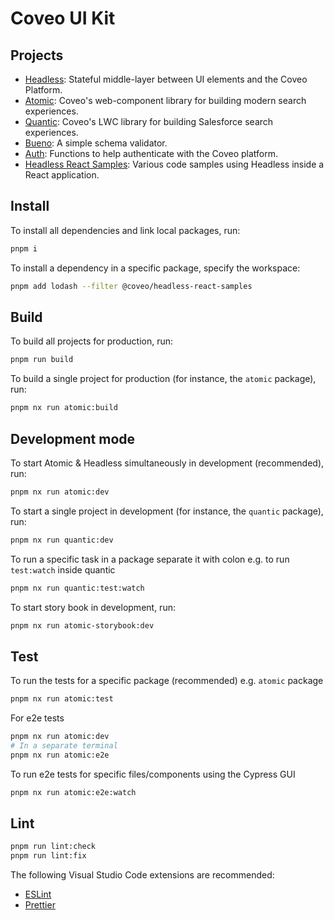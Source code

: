 # Coveo UI Kit

## Projects

- [Headless](packages/headless): Stateful middle-layer between UI elements and the Coveo Platform.
- [Atomic](packages/atomic): Coveo's web-component library for building modern search experiences.
- [Quantic](packages/quantic): Coveo's LWC library for building Salesforce search experiences.
- [Bueno](packages/bueno): A simple schema validator.
- [Auth](packages/auth): Functions to help authenticate with the Coveo platform.
- [Headless React Samples](packages/samples/headless-react): Various code samples using Headless inside a React application.

## Install

To install all dependencies and link local packages, run:

```sh
pnpm i
```

To install a dependency in a specific package, specify the workspace:

```sh
pnpm add lodash --filter @coveo/headless-react-samples
```

## Build

To build all projects for production, run:

```sh
pnpm run build
```

To build a single project for production (for instance, the `atomic` package), run:

```sh
pnpm nx run atomic:build
```

## Development mode

To start Atomic & Headless simultaneously in development (recommended), run:

```sh
pnpm nx run atomic:dev
```

To start a single project in development (for instance, the `quantic` package), run:

```sh
pnpm nx run quantic:dev
```

To run a specific task in a package separate it with colon e.g. to run `test:watch` inside quantic

```sh
pnpm nx run quantic:test:watch
```

To start story book in development, run:

```sh
pnpm nx run atomic-storybook:dev
```

## Test

To run the tests for a specific package (recommended) e.g. `atomic` package

```sh
pnpm nx run atomic:test
```

For e2e tests

```sh
pnpm nx run atomic:dev
# In a separate terminal
pnpm nx run atomic:e2e
```

To run e2e tests for specific files/components using the Cypress GUI

```sh
pnpm nx run atomic:e2e:watch
```

## Lint

```sh
pnpm run lint:check
pnpm run lint:fix
```

The following Visual Studio Code extensions are recommended:

- [ESLint](https://marketplace.visualstudio.com/items?itemName=dbaeumer.vscode-eslint)
- [Prettier](https://marketplace.visualstudio.com/items?itemName=esbenp.prettier-vscode)
